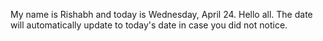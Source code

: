 My name is Rishabh and today is Wednesday, April 24. Hello all. The date will automatically update to today's date in case you did not notice.
